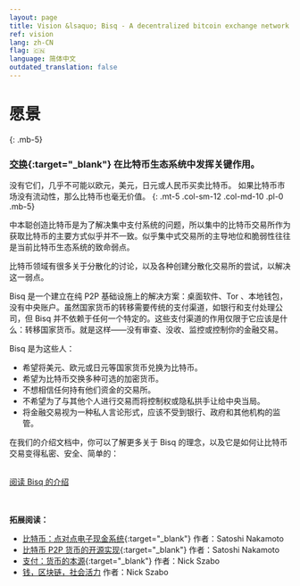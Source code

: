 ```yaml
---
layout: page
title: Vision &lsaquo; Bisq - A decentralized bitcoin exchange network
ref: vision
lang: zh-CN
flag: 🇨🇳
language: 简体中文
outdated_translation: false
---
```

# 愿景
{: .mb-5}

### [交换](https://en.wikipedia.org/wiki/Bitcoin_exchange#List_of_Bitcoin_Exchanges ){:target="_blank"} 在比特币生态系统中发挥关键作用。
没有它们，几乎不可能以欧元，美元，日元或人民币买卖比特币。
如果比特币市场没有流动性，那么比特币也毫无价值。
{: .mt-5 .col-sm-12 .col-md-10 .pl-0 .mb-5}



<div class="row mb-sm-4 mb-md-0 col-sm-12 col-md-8">

<p>中本聪创造比特币是为了解决集中支付系统的问题，所以集中的比特币交易所作为获取比特币的主要方式似乎并不一致。似乎集中式交易所的主导地位和脆弱性往往是当前比特币生态系统的致命弱点。</p>

<p>比特币领域有很多关于分散化的讨论，以及各种创建分散化交易所的尝试，以解决这一弱点。</p>

<p>Bisq 是一个建立在纯 P2P 基础设施上的解决方案：桌面软件、Tor 、本地钱包，没有中央账户。虽然国家货币的转移需要传统的支付渠道，如银行和支付处理公司，但 Bisq 并不依赖于任何一个特定的。这些支付渠道的作用仅限于它应该是什么：转移国家货币。就是这样——没有审查、没收、监控或控制你的金融交易。</p>

<p>Bisq 是为这些人：</p>

<ul>
  <li>希望将美元、欧元或日元等国家货币兑换为比特币。</li>
  <li>希望为比特币交换多种可选的加密货币。</li>
  <li>不想相信任何持有他们资金的交易所。</li>
  <li>不希望为了与其他个人进行交易而将控制权或隐私拱手让给中央当局。 </li>
  <li>将金融交易视为一种私人言论形式，应该不受到银行、政府和其他机构的监管。</li>
</ul>

<p>在我们的介绍文档中，你可以了解更多关于 Bisq 的理念，以及它是如何让比特币交易变得私密、安全、简单的：</p>

<p><br>
<a href="https://docs.bisq.network/intro.html" target="_blank" rel="noopener">阅读 Bisq 的介绍</a></p>

</div>




<br><br>
**拓展阅读：**

 - [比特币：点对点电子现金系统](https://bitcoin.org/bitcoin.pdf ){:target="_blank"} 作者：Satoshi Nakamoto
 - [比特币 P2P 货币的开源实现](http://p2pfoundation.ning.com/forum/topics/bitcoin-open-source ){:target="_blank"} 作者：Satoshi Nakamoto
 - [支付：货币的本源](http://web.archive.org/web/20160921140955/http://szabo.best.vwh.net/shell.html){:target="_blank"} 作者：Nick Szabo
 - [钱，区块链，社会活力](http://unenumerated.blogspot.com/2017/02/money-blockchains-and-social-scalability.html) 作者：Nick Szabo
